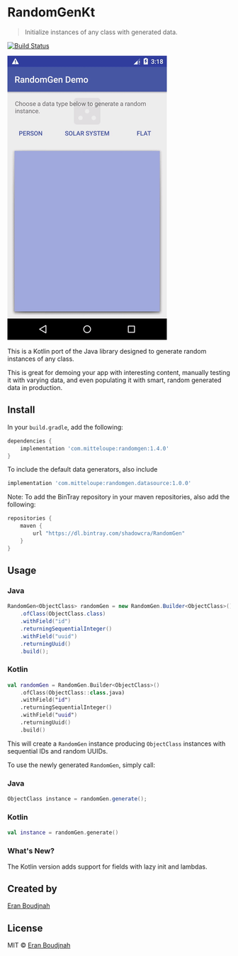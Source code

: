 # RandomGenKt
>
> Initialize instances of any class with generated data.
>

[![Build Status](https://travis-ci.com/EranBoudjnah/RandomGen.svg?branch=master)](https://travis-ci.com/EranBoudjnah/RandomGen)

![Example](https://github.com/EranBoudjnah/RandomGen/raw/master/example/videocap.gif)

This is a Kotlin port of the Java library designed to generate random instances of any class.

This is great for demoing your app with interesting content, manually testing it with varying data, and even populating it with smart, random generated data in production.

## Install

In your `build.gradle`, add the following:

```groovy
dependencies {
	implementation 'com.mitteloupe:randomgen:1.4.0'
}
```

To include the default data generators, also include
```groovy
implementation 'com.mitteloupe:randomgen.datasource:1.0.0'
```

Note: To add the BinTray repository in your maven repositories, also add the following:
```groovy
repositories {
	maven {
		url "https://dl.bintray.com/shadowcra/RandomGen"
	}
}
```


## Usage

### Java
```java
RandomGen<ObjectClass> randomGen = new RandomGen.Builder<ObjectClass>()
	.ofClass(ObjectClass.class)
	.withField("id")
	.returningSequentialInteger()
	.withField("uuid")
	.returningUuid()
	.build();
```

### Kotlin
```kotlin
val randomGen = RandomGen.Builder<ObjectClass>()
	.ofClass(ObjectClass::class.java)
	.withField("id")
	.returningSequentialInteger()
	.withField("uuid")
	.returningUuid()
	.build()
```

This will create a `RandomGen` instance producing `ObjectClass` instances with sequential IDs and random UUIDs.

To use the newly generated `RandomGen`, simply call:

### Java
```java
ObjectClass instance = randomGen.generate();
```

### Kotlin
```kotlin
val instance = randomGen.generate()
```

### What's New?

The Kotlin version adds support for fields with lazy init and lambdas. 

## Created by
[Eran Boudjnah](https://www.linkedin.com/in/eranboudjnah)

## License
MIT © [Eran Boudjnah](https://www.linkedin.com/in/eranboudjnah)

